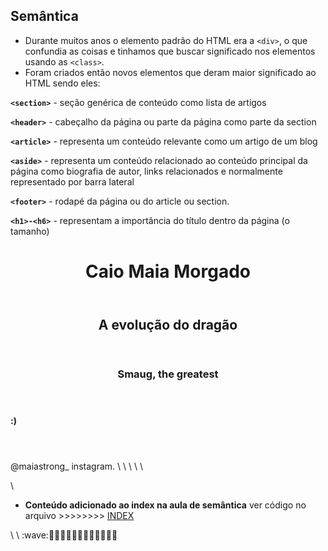 ## Semântica

- Durante muitos anos o elemento padrão do HTML era a `<div>`, o que confundia as coisas e tinhamos que buscar significado nos elementos usando as `<class>`.
- Foram criados então novos elementos que deram maior significado ao HTML sendo eles:

**`<section>`** - seção genérica de conteúdo como lista de artigos

**`<header>`** - cabeçalho da página ou parte da página como parte da section

**`<article>`** - representa um conteúdo relevante como um artigo de um blog

**`<aside>`** - representa um conteúdo relacionado ao conteúdo principal da página como biografia de autor, links relacionados e normalmente representado por barra lateral

**`<footer>`** - rodapé da página ou do article ou section.

**`<h1>-<h6>`** - representam a importância do título dentro da página (o tamanho)

<header>
            <h1> Caio Maia Morgado</h1>
        </header>
        <section>
            <header>
               <h2>A evolução do dragão</h2>
            </header>
            <article>
                <header>
                    <h3>Smaug, the greatest</h3>
                </header>
                    <h4>:)</h3>
                <header>
            </article>
       </section>
       <footer> @maiastrong_                    instagram. \ \ \ \  \</footer>
  
\

- **Conteúdo adicionado ao index na aula de semântica** ver código no arquivo >>>>>>>>    [INDEX](https://github.com/smaugd/Dragon-evolution-/blob/master/Bootcamps/TQI/HTML%205%20E%20CSS3%20III/Site/Curso%20HTML/index.html)

\\ \ \:wave::wave::wave::wave::wave::wave::wave::wave::wave::wave::wave::wave::wave:
